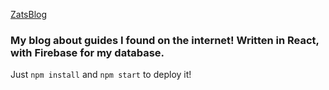 [ZatsBlog](https://zatsblog.netlify.app)

### My blog about guides I found on the internet! Written in React, with Firebase for my database.

Just `npm install` and `npm start` to deploy it!
